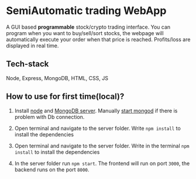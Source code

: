 # SemiAutomatic trading WebApp
A GUI based **programmable** stock/crypto trading interface. You can program when you want to buy/sell/sort stocks, the webpage will automatically execute your order when that price is reached. Profits/loss are displayed in real time.


## Tech-stack
Node, Express, MongoDB, HTML, CSS, JS


## How to use for first time(local)?

1. Install [node](https://nodejs.org/en/download/) and [MongoDB server](https://www.mongodb.com/try/download/community). Manually [start mongod](https://stackoverflow.com/questions/46523321/mongoerror-connect-econnrefused-127-0-0-127017) if there is problem with Db connection.

2. Open terminal and navigate to the server folder. Write `npm install` to install the dependencies 

4. Open terminal and navigate to the server folder. Write in the terminal `npm install` to install the dependencies 

6. In the server folder run `npm start`. The frontend will run on port `3000`, the backend runs on the port `8000`.

<!-- ## Screenshot

![alt text](https://i.imgur.com/hpixz3t.png) -->
